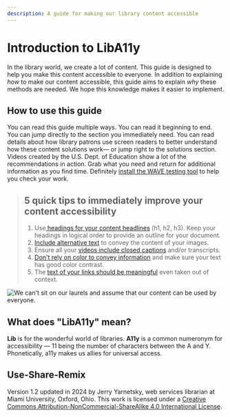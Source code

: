 ```yaml
---
description: A guide for making our library content accessible
---
```


# Introduction to LibA11y

In the library world, we create a lot of content. This guide is designed to help you make this content accessible to everyone. In addition to explaining _how_ to make our content accessible, this guide aims to explain _why_ these methods are needed. We hope this knowledge makes it easier to implement.&#x20;

## How to use this guide

You can read this guide multiple ways. You can read it beginning to end. You can jump directly to the section you immediately need. You can read details about how library patrons use screen readers to better understand how these content solutions work— or jump right to the solutions section. Videos created by the U.S. Dept. of Education show a lot of the recommendations in action. Grab what you need and return for additional information as you find time. Definitely [install the WAVE testing tool](howto/how-to-build-better.md) to help you check your work.

> ## 5 quick tips to immediately improve your content accessibility
>
> 1. Use[ headings for your content headlines](howto/better-page-structure.md) (h1, h2, h3). Keep your headings in logical order to provide an outline for your document.
> 2. [Include alternative text](howto/better-images.md) to convey the content of your images.
> 3. Ensure all your [videos include closed captions](howto/better-video.md) and/or transcripts.
> 4. [Don't rely on color to convey information](howto/better-color.md) and make sure your text has good color contrast.
> 5. The [text of your links should be meaningful](howto/better-links.md) even taken out of context.

![We can't sit on our laurels and assume that our content can be used by everyone.](.gitbook/assets/1000px-Web\_Accessibility\_laurel.svg.png)

## **What does "LibA11y" mean?**&#x20;

**Lib** is for the wonderful world of libraries. **A11y** is a common numeronym for accessibility — 11 being the number of characters between the A and Y. Phonetically, a11y makes us allies for universal access.

## Use-Share-Remix

Version 1.2 updated in 2024 by Jerry Yarnetsky, web services librarian at Miami University, Oxford, Ohio. This work is licensed under a [Creative Commons Attribution-NonCommercial-ShareAlike 4.0 International License](http://creativecommons.org/licenses/by-nc-sa/4.0/).
